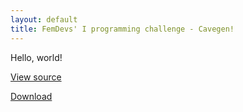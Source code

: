 ```yaml
---
layout: default
title: FemDevs' I programming challenge - Cavegen!
---
```


Hello, world!

[View source](https://github.com/wildrabbit/cavegen)

[Download]()